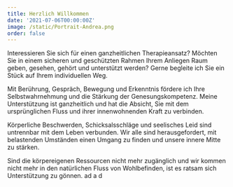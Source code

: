 ```yaml
---
title: Herzlich Willkommen
date: '2021-07-06T00:00:00Z'
image: /static/Portrait-Andrea.png
order: false
---
```

Interessieren Sie sich für einen ganzheitlichen Therapieansatz? Möchten Sie in einem sicheren und geschützten Rahmen Ihrem Anliegen Raum geben, gesehen, gehört und unterstützt werden? Gerne begleite ich Sie ein Stück auf Ihrem individuellen Weg.

Mit Berührung, Gespräch, Bewegung und Erkenntnis fördere ich Ihre Selbstwahrnehmung und die Stärkung der Genesungskompetenz. Meine Unterstützung ist ganzheitlich und hat die Absicht, Sie mit dem ursprünglichen Fluss und ihrer innenwohnenden Kraft zu verbinden.

Körperliche Beschwerden, Schicksalsschläge und seelisches Leid sind untrennbar mit dem Leben verbunden. Wir alle sind herausgefordert, mit belastenden Umständen einen Umgang zu finden und unsere innere Mitte zu stärken.

Sind die körpereigenen Ressourcen nicht mehr zugänglich und wir kommen nicht mehr in den natürlichen Fluss von Wohlbefinden, ist es ratsam sich Unterstützung zu gönnen. ad a d
